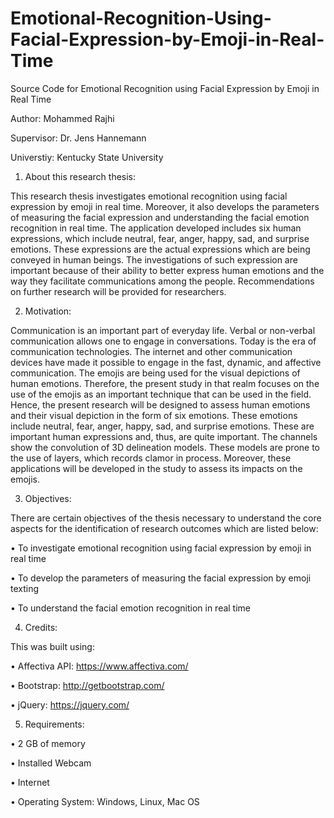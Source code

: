 # Emotional-Recognition-Using-Facial-Expression-by-Emoji-in-Real-Time
Source Code for Emotional Recognition using Facial Expression by Emoji in Real Time

Author: Mohammed Rajhi

Supervisor: Dr. Jens Hannemann

Universtiy: Kentucky State University

1. About this research thesis: 

This research thesis investigates emotional recognition using facial expression by emoji in real time. Moreover, it also develops the parameters of measuring the facial expression and understanding the facial emotion recognition in real time. The application developed includes six human expressions, which include neutral, fear, anger, happy, sad, and surprise emotions. These expressions are the actual expressions which are being conveyed in human beings. The investigations of such expression are important because of their ability to better express human emotions and the way they facilitate communications among the people. Recommendations on further research will be provided for researchers.

2. Motivation: 

Communication is an important part of everyday life. Verbal or non-verbal communication allows one to engage in conversations. Today is the era of communication technologies. The internet and other communication devices have made it possible to engage in the fast, dynamic, and affective communication. The emojis are being used for the visual depictions of human emotions. Therefore, the present study in that realm focuses on the use of the emojis as an important technique that can be used in the field. Hence, the present research will be designed to assess human emotions and their visual depiction in the form of six emotions. These emotions include neutral, fear, anger, happy, sad, and surprise emotions. These are important human expressions and, thus, are quite important. The channels show the convolution of 3D delineation models. These models are prone to the use of layers, which records clamor in process. Moreover, these applications will be developed in the study to assess its impacts on the emojis. 

3. Objectives: 

There are certain objectives of the thesis necessary to understand the core aspects for the identification of research outcomes which are listed below:

•	To investigate emotional recognition using facial expression by emoji in real time

•	To develop the parameters of measuring the facial expression by emoji texting

•	To understand the facial emotion recognition in real time

4. Credits:

This was built using:

• Affectiva API: 
https://www.affectiva.com/

• Bootstrap: 
http://getbootstrap.com/

• jQuery:
https://jquery.com/

5. Requirements:

• 2 GB of memory

• Installed Webcam

• Internet 

• Operating System: Windows, Linux, Mac OS


